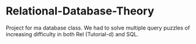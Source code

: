 # Relational-Database-Theory

Project for ma database class. We had to solve multiple query puzzles of increasing difficulty in both Rel (Tutorial-d) and SQL.
